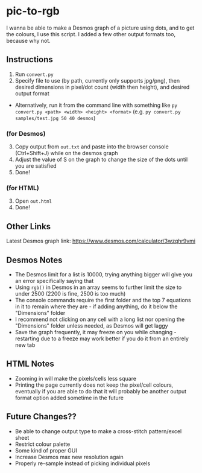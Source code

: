 # pic-to-rgb
I wanna be able to make a Desmos graph of a picture using dots, and to get the colours, I use this script. I added a few other output formats too, because why not.

## Instructions
1) Run `convert.py`
2) Specify file to use (by path, currently only supports jpg/png), then desired dimensions in pixel/dot count (width then height), and desired output format
- Alternatively, run it from the command line with something like `py convert.py <path> <width> <height> <format>` (e.g. `py convert.py samples/test.jpg 50 40 desmos`)
### (for Desmos)
3) Copy output from `out.txt` and paste into the browser console (Ctrl+Shift+J) while on the desmos graph
4) Adjust the value of S on the graph to change the size of the dots until you are satisfied
5) Done!
### (for HTML)
3) Open `out.html`
4) Done!

## Other Links
Latest Desmos graph link: https://www.desmos.com/calculator/3wzqhr9vmi

## Desmos Notes
- The Desmos limit for a list is 10000, trying anything bigger will give you an error specifically saying that
- Using `rgb()` in Desmos in an array seems to further limit the size to under 2500 (2200 is fine, 2500 is too much)
- The console commands require the first folder and the top 7 equations in it to remain where they are - if adding anything, do it below the "Dimensions" folder
- I recommend not clicking on any cell with a long list nor opening the "Dimensions" folder unless needed, as Desmos will get laggy
- Save the graph frequently, it may freeze on you while changing - restarting due to a freeze may work better if you do it from an entirely new tab

## HTML Notes
- Zooming in will make the pixels/cells less square
- Printing the page currently does not keep the pixel/cell colours, eventually if you are able to do that it will probably be another output format option added sometime in the future
  
## Future Changes?? 
- Be able to change output type to make a cross-stitch pattern/excel sheet
- Restrict colour palette
- Some kind of proper GUI
- Increase Desmos max new resolution again
- Properly re-sample instead of picking individual pixels
